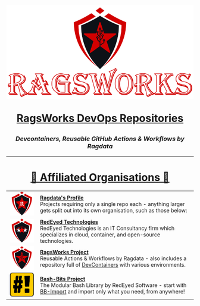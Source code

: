 <h1 align="center">

<img src="https://raw.githubusercontent.com/Ragdata/media/master/project/ragsworks/Social-800x400.png" alt="RagsWorks - Reusable Actions and Workflows" />

[RagsWorks DevOps Repositories](https://github.com/ragsworks)

</h1>

<h3 align="center"><em>
Devcontainers, Reusable GitHub Actions & Workflows by Ragdata
</em></h3>

<hr />

<h1 align="center"><a name="org" href="#top">🔱 Affiliated Organisations 🔱</a></h1>

<table width="100%">
<tr>
<td width="70" align="center"><a href="https://github.com/ragdata"><img alt="Ragdata" height="64" src="https://raw.githubusercontent.com/ragdata/media/master/logo/Ragdata-64.svg" /></a></td>
<td>
<a href="https://github.com/ragdata"><strong>Ragdata's Profile</strong></a><br />
Projects requiring only a single repo each - anything larger gets split out into its own organisation, such as those below:
</td>
</tr>
<tr>
<td width="70" align="center"><a href="https://github.com/redeyed-au"><img alt="RedEyed Technologies" height="64" src="https://raw.githubusercontent.com/Ragdata/media/master/project/redeyed-au/logo/Shield.svg" /></a></td>
<td>
<a href="https://github.com/ragdata"><strong>RedEyed Technologies</strong></a><br />
RedEyed Technologies is an IT Consultancy firm which specializes in cloud, container, and open-source technologies.
</td>
</tr>
<tr>
<td width="70" align="center"><a href="https://github.com/ragsworks"><img alt="RagsWorks" height="64" src="https://raw.githubusercontent.com/ragdata/media/master/project/ragsworks/logo/ragsworks.svg" /></a></td>
<td>
<a href="https://github.com/ragsworks"><strong>RagsWorks Project</strong></a><br />
Reusable Actions &amp; Workflows by Ragdata - also includes a repository full of <a href="https://github.com/ragsworks/devcontainers">DevContainers</a> with various environments.
</td>
</tr>
<tr>
<td width="70" align="center"><a href="https://github.com/bash-bits"><img alt="Bash-Bits" height="64" src="https://raw.githubusercontent.com/ragdata/media/master/project/bash-bits/logo/BB-Logo-Full.svg" /></a></td>
<td>
<a href="https://github.com/bash-bits"><strong>Bash-Bits Project</strong></a><br />
The Modular Bash Library by RedEyed Software - start with <a href="https://github.com/bash-bits/bb-import">BB-Import</a> and import only what you need, from anywhere!
</td>
</tr>
</table>
